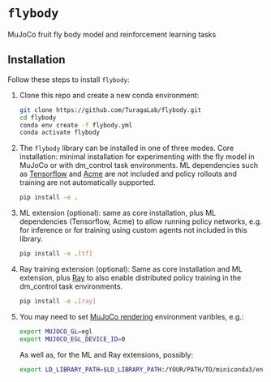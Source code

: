 # `flybody`
MuJoCo fruit fly body model and reinforcement learning tasks

## Installation

Follow these steps to install `flybody`:

1. Clone this repo and create a new conda environment:
   ```bash
   git clone https://github.com/TuragaLab/flybody.git
   cd flybody
   conda env create -f flybody.yml
   conda activate flybody
   ```

2. The `flybody` library can be installed in one of three modes. Core installation: minimal installation for experimenting with the
   fly model in MuJoCo or with dm_control task environments. ML dependencies such as [Tensorflow](https://github.com/tensorflow/tensorflow) and [Acme](https://github.com/google-deepmind/acme) are not included and policy rollouts and training are not automatically supported.
   ```bash
   pip install -e .
   ```
   
3. ML extension (optional): same as core installation, plus ML dependencies (Tensorflow, Acme) to allow running
   policy networks, e.g. for inference or for training using custom agents not included in this library.
   ```bash
   pip install -e .[tf]
   ```

4. Ray training extension (optional): Same as core installation and ML extension, plus [Ray](https://github.com/ray-project/ray) to also enable
   distributed policy training in the dm_control task environments.
   ```bash
   pip install -e .[ray]
   ```

5. You may need to set [MuJoCo rendering](https://github.com/google-deepmind/dm_control/tree/main?tab=readme-ov-file#rendering) environment varibles, e.g.:
   ```bash
   export MUJOCO_GL=egl
   export MUJOCO_EGL_DEVICE_ID=0
   ```
   As well as, for the ML and Ray extensions, possibly:
   ```bash
   export LD_LIBRARY_PATH=$LD_LIBRARY_PATH:/YOUR/PATH/TO/miniconda3/envs/flybody/lib
   ```
